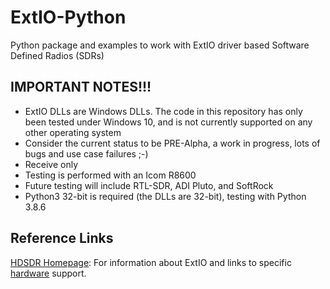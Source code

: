 # ExtIO-Python
Python package and examples to work with ExtIO driver based Software Defined Radios (SDRs)

## IMPORTANT NOTES!!!
- ExtIO DLLs are Windows DLLs.  The code in this repository has only been tested under Windows 10, and is not currently supported on any other operating system
- Consider the current status to be PRE-Alpha, a work in progress, lots of bugs and use case failures ;-)
- Receive only
- Testing is performed with an Icom R8600
- Future testing will include RTL-SDR, ADI Pluto, and SoftRock
- Python3 32-bit is required (the DLLs are 32-bit), testing with Python 3.8.6

## Reference Links
[HDSDR Homepage](http://www.hdsdr.de/): For information about ExtIO and links to specific [hardware](http://www.hdsdr.de/hardware.html) support.
